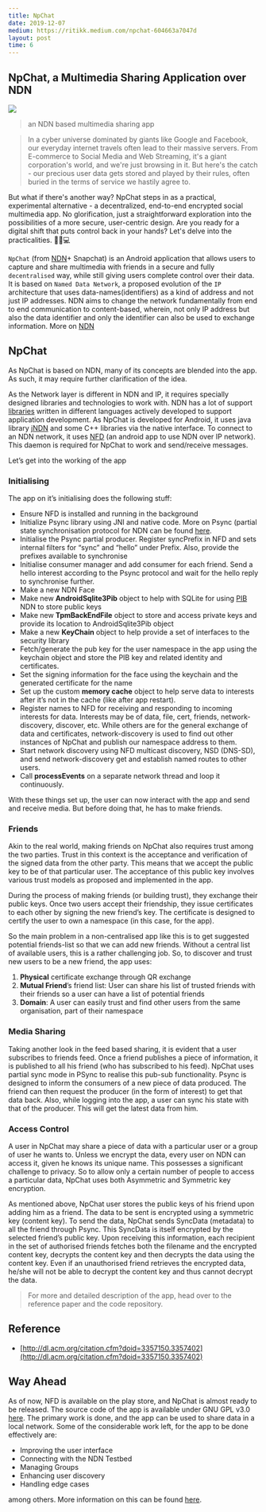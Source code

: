 ```yaml
---
title: NpChat
date: 2019-12-07
medium: https://ritikk.medium.com/npchat-604663a7047d
layout: post
time: 6
---
```


## NpChat, a Multimedia Sharing Application over NDN

![](https://cdn-images-1.medium.com/max/600/1*3eqaaYNrVBHPO3XG-uW1HQ.png)
> an NDN based multimedia sharing app

> In a cyber universe dominated by giants like Google and Facebook, our everyday internet travels often lead to their massive servers. From E-commerce to Social Media and Web Streaming, it's a giant corporation's world, and we're just browsing in it. But here's the catch - our precious user data gets stored and played by their rules, often buried in the terms of service we hastily agree to.

But what if there's another way? NpChat steps in as a practical, experimental alternative - a decentralized, end-to-end encrypted social multimedia app. No glorification, just a straightforward exploration into the possibilities of a more secure, user-centric design. Are you ready for a digital shift that puts control back in your hands? Let's delve into the practicalities. 🚀🌐💻

`NpChat` (from [NDN](https://en.wikipedia.org/wiki/Named_data_networking)\+ Snapchat) is an Android application that allows users to capture and share multimedia with friends in a secure and fully `decentralised` way, while still giving users complete control over their data. It is based on `Named Data Network`, a proposed evolution of the `IP` architecture that uses data-names(identifiers) as a kind of address and not just IP addresses. NDN aims to change the network fundamentally from end to end communication to content-based, wherein, not only IP address but also the data identifier and only the identifier can also be used to exchange information. More on [NDN](https://named-data.net/project/archoverview/)
<!--break-->
## NpChat
As NpChat is based on NDN, many of its concepts are blended into the app. As such, it may require further clarification of the idea.

As the Network layer is different in NDN and IP, it requires specially designed libraries and technologies to work with. NDN has a lot of support [libraries](https://github.com/named-data) written in different languages actively developed to support application development. As NpChat is developed for Android, it uses java library [jNDN](https://github.com/named-data/jndn) and some C++ libraries via the native interface. To connect to an NDN network, it uses [NFD](https://play.google.com/store/apps/details?id=net.named_data.nfd) (an android app to use NDN over IP network). This daemon is required for NpChat to work and send/receive messages.

Let’s get into the working of the app

### Initialising
The app on it’s initialising does the following stuff:

- Ensure NFD is installed and running in the background
- Initialize Psync library using JNI and native code. More on Psync (partial state synchronisation protocol for NDN can be found [here](https://named-data.net/wp-content/uploads/2017/05/scalable_name-based_data_synchronization.pdf).
- Initialise the Psync partial producer. Register syncPrefix in NFD and sets internal filters for “sync” and “hello” under Prefix. Also, provide the prefixes available to synchronise
- Initialise consumer manager and add consumer for each friend. Send a hello interest according to the Psync protocol and wait for the hello reply to synchronise further.
- Make a new NDN Face
- Make new **AndroidSqlite3Pib** object to help with SQLite for using [PIB](https://named-data.net/doc/ndn-ccl-api/security/pib.html) NDN to store public keys
- Make new **TpmBackEndFile** object to store and access private keys and provide its location to AndroidSqlite3Pib object
- Make a new **KeyChain** object to help provide a set of interfaces to the security library
- Fetch/generate the pub key for the user namespace in the app using the keychain object and store the PIB key and related identity and certificates.
- Set the signing information for the face using the keychain and the generated certificate for the name
- Set up the custom **memory cache** object to help serve data to interests after it’s not in the cache (like after app restart).
- Register names to NFD for receiving and responding to incoming interests for data. Interests may be of data, file, cert, friends, network-discovery, discover, etc. While others are for the general exchange of data and certificates, network-discovery is used to find out other instances of NpChat and publish our namespace address to them.
- Start network discovery using NFD multicast discovery, NSD (DNS-SD), and send network-discovery get and establish named routes to other users.
- Call **processEvents** on a separate network thread and loop it continuously.

With these things set up, the user can now interact with the app and send and receive media. But before doing that, he has to make friends.

### Friends
Akin to the real world, making friends on NpChat also requires trust among the two parties. Trust in this context is the acceptance and verification of the signed data from the other party. This means that we accept the public key to be of that particular user. The acceptance of this public key involves various trust models as proposed and implemented in the app.

During the process of making friends (or building trust), they exchange their public keys. Once two users accept their friendship, they issue certificates to each other by signing the new friend’s key. The certificate is designed to certify the user to own a namespace (in this case, for the app).

So the main problem in a non-centralised app like this is to get suggested potential friends-list so that we can add new friends. Without a central list of available users, this is a rather challenging job. So, to discover and trust new users to be a new friend, the app uses:

1. **Physical** certificate exchange through QR exchange
2. **Mutual Friend**’s friend list: User can share his list of trusted friends with their friends so a user can have a list of potential friends
3. **Domain**: A user can easily trust and find other users from the same organisation, part of their namespace

### Media Sharing
Taking another look in the feed based sharing, it is evident that a user subscribes to friends feed. Once a friend publishes a piece of information, it is published to all his friend (who has subscribed to his feed). NpChat uses partial sync mode in PSync to realise this pub-sub functionality. Psync is designed to inform the consumers of a new piece of data produced. The friend can then request the producer (in the form of interest) to get that data back. Also, while logging into the app, a user can sync his state with that of the producer. This will get the latest data from him.

### Access Control
A user in NpChat may share a piece of data with a particular user or a group of user he wants to. Unless we encrypt the data, every user on NDN can access it, given he knows its unique name. This possesses a significant challenge to privacy. So to allow only a certain number of people to access a particular data, NpChat uses both Asymmetric and Symmetric key encryption.

As mentioned above, NpChat user stores the public keys of his friend upon adding him as a friend. The data to be sent is encrypted using a symmetric key (content key). To send the data, NpChat sends SyncData (metadata) to all the friend through Psync. This SyncData is itself encrypted by the selected friend’s public key. Upon receiving this information, each recipient in the set of authorised friends fetches both the filename and the encrypted content key, decrypts the content key and then decrypts the data using the content key. Even if an unauthorised friend retrieves the encrypted data, he/she will not be able to decrypt the content key and thus cannot decrypt the data.

> For more and detailed description of the app, head over to the reference paper and the code repository.

## Reference
- [http://dl.acm.org/citation.cfm?doid=3357150.3357402](http://dl.acm.org/citation.cfm?doid=3357150.3357402)

## Way Ahead
As of now, NFD is available on the play store, and NpChat is almost ready to be released. The source code of the app is available under GNU GPL v3.0 [here](https://github.com/named-data-mobile/ndn-photo-app). The primary work is done, and the app can be used to share data in a local network. Some of the considerable work left, for the app to be done effectively are:

- Improving the user interface
- Connecting with the NDN Testbed
- Managing Groups
- Enhancing user discovery
- Handling edge cases

among others. More information on this can be found [here](https://redmine.named-data.net/projects/npchat/issues).
